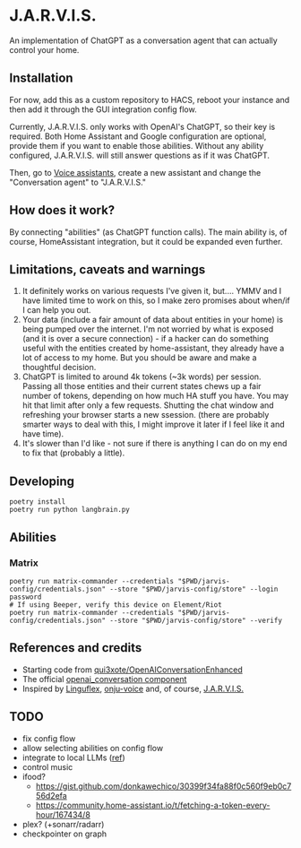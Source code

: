 # J.A.R.V.I.S.
An implementation of ChatGPT as a conversation agent that can actually control your home.

## Installation
For now, add this as a custom repository to HACS, reboot your instance and then add it through the GUI integration config flow.

Currently, J.A.R.V.I.S. only works with OpenAI's ChatGPT, so their key is required. Both Home Assistant and Google configuration are optional, provide them if you want to enable those abilities. Without any ability configured, J.A.R.V.I.S. will still answer questions as if it was ChatGPT.

Then, go to [Voice assistants](http://127.0.0.1:8123/config/voice-assistants/assistants), create a new assistant and change the "Conversation agent" to "J.A.R.V.I.S."

## How does it work?
By connecting "abilities" (as ChatGPT function calls).
The main ability is, of course, HomeAssistant integration, but it could be expanded even further.

## Limitations, caveats and warnings
1. It definitely works on various requests I've given it, but.... YMMV and I have limited time to work on this, so I make zero promises about when/if I can help you out. 
2. Your data (include a fair amount of data about entities in your home) is being pumped over the internet. I'm not worried by what is exposed (and it is over a secure connection) - if a hacker can do something useful with the entities created by home-assistant, they already have a lot of access to my home. But you should be aware and make a thoughtful decision. 
3. ChatGPT is limited to around 4k tokens (~3k words) per session. Passing all those entities and their current states chews up a fair number of tokens, depending on how much HA stuff you have. You may hit that limit after only a few requests. Shutting the chat window and refreshing your browser starts a new ssession. (there are probably smarter ways to deal with this, I might improve it later if I feel like it and have time).
4. It's slower than I'd like - not sure if there is anything I can do on my end to fix that (probably a little). 

## Developing
```
poetry install
poetry run python langbrain.py
```

## Abilities
### Matrix
```
poetry run matrix-commander --credentials "$PWD/jarvis-config/credentials.json" --store "$PWD/jarvis-config/store" --login password
# If using Beeper, verify this device on Element/Riot
poetry run matrix-commander --credentials "$PWD/jarvis-config/credentials.json" --store "$PWD/jarvis-config/store" --verify
```

## References and credits
* Starting code from [qui3xote/OpenAIConversationEnhanced](https://github.com/qui3xote/OpenAIConversationEnhanced)
* The official [openai_conversation component](https://github.com/home-assistant/core/tree/dev/homeassistant/components/openai_conversation)
* Inspired by [Linguflex](https://github.com/KoljaB/Linguflex), [onju-voice](https://github.com/justLV/onju-voice) and, of course, [J.A.R.V.I.S.](https://en.wikipedia.org/wiki/J.A.R.V.I.S.)

## TODO
* fix config flow
* allow selecting abilities on config flow
* integrate to local LLMs ([ref](https://www.reddit.com/r/homeassistant/comments/17h6zgh/comment/k6olxlu/?utm_source=share&utm_medium=web2x&context=3))
* control music
* ifood?
    * https://gist.github.com/donkawechico/30399f34fa88f0c560f9eb0c756d2efa
    * https://community.home-assistant.io/t/fetching-a-token-every-hour/167434/8
* plex? (+sonarr/radarr)
* checkpointer on graph
